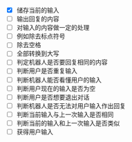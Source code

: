 <!--
 * @Author: MomoTori
 * @Date: 2022-04-09 15:18:40
 * @LastEditors: MomoTori
 * @LastEditTime: 2022-04-10 12:13:58
 * @FilePath: /ChattingBot/doc/基础IO内容.md
 * @Description: 
 * Copyright (c) 2022 by MomoTori, All Rights Reserved. 
-->
- [x] 储存当前的输入
- [ ] 输出回复的内容
- [ ] 对输入的内容做一定的处理
- [ ] 例如除去标点符号
- [ ] 除去空格
- [ ] 全部转换到大写
- [ ] 判定机器人是否要回复相同的内容
- [ ] 判断用户是否重复输入
- [ ] 判断机器人能否看懂用户的输入
- [ ] 判断用户现在的输入是否为空
- [ ] 判断用户是否想要退出对话
- [ ] 判断机器人是否无法对用户输入作出回复
- [ ] 判断当前输入与上一次输入是否相同
- [ ] 判断当前的输入和上一次输入是否类似
- [ ] 获得用户输入